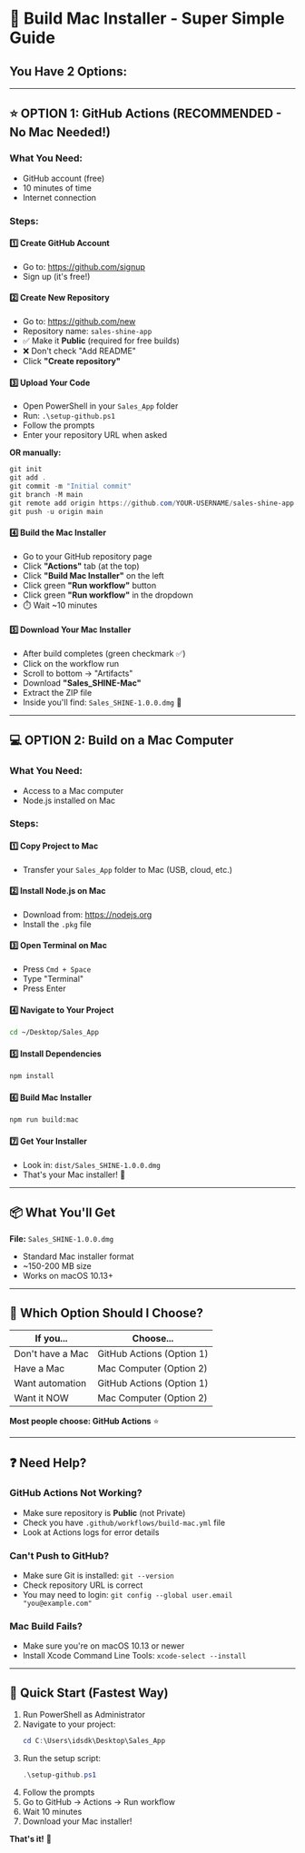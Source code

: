 # 🍎 Build Mac Installer - Super Simple Guide

## You Have 2 Options:

---

## ⭐ OPTION 1: GitHub Actions (RECOMMENDED - No Mac Needed!)

### What You Need:
- GitHub account (free)
- 10 minutes of time
- Internet connection

### Steps:

#### 1️⃣ Create GitHub Account
- Go to: https://github.com/signup
- Sign up (it's free!)

#### 2️⃣ Create New Repository
- Go to: https://github.com/new
- Repository name: `sales-shine-app`
- ✅ Make it **Public** (required for free builds)
- ❌ Don't check "Add README"
- Click **"Create repository"**

#### 3️⃣ Upload Your Code
- Open PowerShell in your `Sales_App` folder
- Run: `.\setup-github.ps1`
- Follow the prompts
- Enter your repository URL when asked

**OR manually:**
```powershell
git init
git add .
git commit -m "Initial commit"
git branch -M main
git remote add origin https://github.com/YOUR-USERNAME/sales-shine-app.git
git push -u origin main
```

#### 4️⃣ Build the Mac Installer
- Go to your GitHub repository page
- Click **"Actions"** tab (at the top)
- Click **"Build Mac Installer"** on the left
- Click green **"Run workflow"** button
- Click green **"Run workflow"** in the dropdown
- ⏱️ Wait ~10 minutes

#### 5️⃣ Download Your Mac Installer
- After build completes (green checkmark ✅)
- Click on the workflow run
- Scroll to bottom → "Artifacts"
- Download **"Sales_SHINE-Mac"**
- Extract the ZIP file
- Inside you'll find: `Sales_SHINE-1.0.0.dmg` 🎉

---

## 💻 OPTION 2: Build on a Mac Computer

### What You Need:
- Access to a Mac computer
- Node.js installed on Mac

### Steps:

#### 1️⃣ Copy Project to Mac
- Transfer your `Sales_App` folder to Mac (USB, cloud, etc.)

#### 2️⃣ Install Node.js on Mac
- Download from: https://nodejs.org
- Install the `.pkg` file

#### 3️⃣ Open Terminal on Mac
- Press `Cmd + Space`
- Type "Terminal"
- Press Enter

#### 4️⃣ Navigate to Your Project
```bash
cd ~/Desktop/Sales_App
```

#### 5️⃣ Install Dependencies
```bash
npm install
```

#### 6️⃣ Build Mac Installer
```bash
npm run build:mac
```

#### 7️⃣ Get Your Installer
- Look in: `dist/Sales_SHINE-1.0.0.dmg`
- That's your Mac installer! 🎉

---

## 📦 What You'll Get

**File:** `Sales_SHINE-1.0.0.dmg`
- Standard Mac installer format
- ~150-200 MB size
- Works on macOS 10.13+

---

## 🎯 Which Option Should I Choose?

| If you... | Choose... |
|-----------|----------|
| Don't have a Mac | GitHub Actions (Option 1) |
| Have a Mac | Mac Computer (Option 2) |
| Want automation | GitHub Actions (Option 1) |
| Want it NOW | Mac Computer (Option 2) |

**Most people choose: GitHub Actions** ⭐

---

## ❓ Need Help?

### GitHub Actions Not Working?
- Make sure repository is **Public** (not Private)
- Check you have `.github/workflows/build-mac.yml` file
- Look at Actions logs for error details

### Can't Push to GitHub?
- Make sure Git is installed: `git --version`
- Check repository URL is correct
- You may need to login: `git config --global user.email "you@example.com"`

### Mac Build Fails?
- Make sure you're on macOS 10.13 or newer
- Install Xcode Command Line Tools: `xcode-select --install`

---

## 🚀 Quick Start (Fastest Way)

1. Run PowerShell as Administrator
2. Navigate to your project:
   ```powershell
   cd C:\Users\idsdk\Desktop\Sales_App
   ```
3. Run the setup script:
   ```powershell
   .\setup-github.ps1
   ```
4. Follow the prompts
5. Go to GitHub → Actions → Run workflow
6. Wait 10 minutes
7. Download your Mac installer!

**That's it!** 🎊

